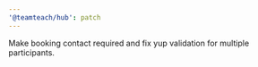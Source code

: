 ```yaml
---
'@teamteach/hub': patch
---
```


Make booking contact required and fix yup validation for multiple participants.
